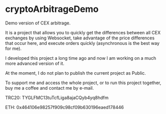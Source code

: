 # cryptoArbitrageDemo
Demo version of CEX arbitrage.

It is a project that allows you to quickly get the differences between all CEX exchanges by using Websocket, take advantage of the price differences that occur here, and execute orders quickly (asynchronous is the best way for me).

I developed this project a long time ago and now I am working on a much more advanced version of it.

At the moment, I do not plan to publish the current project as Public.

To support me and access the whole project, or to run this project together, buy me a coffee and contact me by e-mail.

TRC20: TYGLFMC13tuTcfLiga8ajaCQyb4yq8hdfm

ETH: 0x464106e98257f909c98cf09b630196eaed178446
